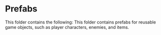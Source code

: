 # Prefabs

This folder contains the following:
This folder contains prefabs for reusable game objects, such as player characters, enemies, and items.
